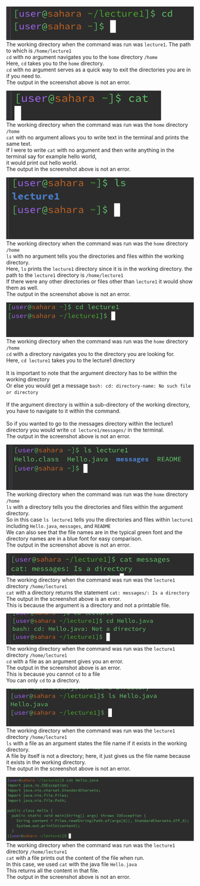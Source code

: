 ![Image](cd-no-arg.png)\
The working directory when the command was run was `lecture1`. The path to which is `/home/lecture1` <br>
`cd` with no argument navigates you to the `home` directory `/home` <br>
Here, `cd` takes you to the `home` directory. <br>
`cd` with no argument serves as a quick way to exit the directories you are in if you need to. <br>
The output in the screenshot above is not an error.


![Image](cat-no-arg.png)\
The working directory when the command was run was the `home` directory `/home` <br>
`cat` with no argument allows you to write text in the terminal and prints the same text. <br>
If I were to write `cat` with no argument and then write anything in the terminal say for example hello world, <br> it would print out hello world.<br>
The output in the screenshot above is not an error.


      
![Image](ls-no-arg.png)\
The working directory when the command was run was the `home` directory `/home` <br>
`ls` with no argument tells you the directories and files within the working directory. <br>
Here, `ls` prints the `lecture1` directory since it is in the working directory.
the path to the `lecture1` directory is `/home/lecture1` <br>
If there were any other directories or files other than `lecture1` it would show them as well. <br>
The output in the screenshot above is not an error.




![Image](cd-directory.png)\
The working directory when the command was run was the `home` directory `/home` <br>
`cd` with a directory navigates you to the directory you are looking for. <br>
Here, `cd lecture1` takes you to the lecture1 directory <br><br>
It is important to note that the argument directory has to be within the working directory <br>
Or else you would get a message `bash: cd: directory-name: No such file or directory` <br><br>
If the argument directory is within a sub-directory of the working directory, you have to navigate to it within the command. <br><br>
So if you wanted to go to the messages directory within the lecture1 directory you would write `cd lecture1/messages/` in the terminal.<br>
The output in the screenshot above is not an error.



![Image](ls-directory.png)\
The working directory when the command was run was the `home` directory `/home` <br>
`ls` with a directory tells you the directories and files within the argument directory. <br>
So in this case `ls lecture1` tells you the directories and files within `lecture1` including `Hello.java`, `messages`, and `README` <br>
We can also see that the file names are in the typical green font and the directory names are in a blue font for easy comparison. <br>
The output in the screenshot above is not an error.


![Image](cat-directory.png)\
The working directory when the command was run was the `lecture1` directory `/home/lecture1` <br>
`cat` with a directory returns the statement `cat: messages/: Is a directory` <br>
The output in the screenshot above is an error. <br>
This is because the argument is a directory and not a printable file. <br>



![Image](cd-file.png)\
The working directory when the command was run was the `lecture1` directory `/home/lecture1` <br>
`cd` with a file as an argument gives you an error. <br>
The output in the screenshot above is an error. <br>
This is because you cannot `cd` to a file <br>
You can only `cd` to a directory.<br>



![Image](ls-file.png)\
The working directory when the command was run was the `lecture1` directory `/home/lecture1` <br>
`ls` with a file as an argument states the file name if it exists in the working directory. <br>
A file by itself is not a directory; here, it just gives us the file name because it exists in the working directory. 
<br>
The output in the screenshot above is not an error.


![Image](cat-file.png)\
The working directory when the command was run was the `lecture1` directory `/home/lecture1` <br>
`cat` with a file prints out the content of the file when run. <br>
In this case, we used `cat` with the java file `Hello.java` <br>
This returns all the content in that file. <br>
The output in the screenshot above is not an error.

